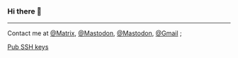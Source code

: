 ### Hi there 👋

---

Contact me at
[@Matrix](https://matrix.to/#/@ba343b1645d8de83ef687fb273c014bd16c9a79f26c7d9457605e6fa0ee2366c:matrix.org),
[@Mastodon](https://mastodon.social/@erven2016),
[@Mastodon](https://mastodon.social/@erven2016),
[@Gmail](mailto://leiguihua2016@gmail.com)
;

[Pub SSH keys](/keys/sshkeys.pub.txt)
